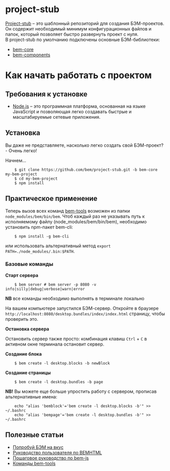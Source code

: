 # project-stub

[Project-stub](https://github.com/bem/project-stub) – это шаблонный репозиторий для создания БЭМ-проектов. Он содержит необходимый минимум конфигурационных файлов и папок, который позволяет быстро развернуть проект с нуля.  
В project-stub по умолчанию подключены основные БЭМ-библиотеки:   

* [bem-core](https://github.com/bem/bem-core)  
* [bem-components](https://github.com/bem/bem-components)  

# Как начать работать с проектом

## Требования к установке

* [Node.js](http://nodejs.org) – это программная платформа, основанная на языке JavaScript и позволяющая легко создавать быстрые и масштабируемые сетевые приложения.

## Установка

Вы даже не представляете, насколько легко создать свой БЭМ-проект? - Очень легко!

Начнем...

````
    $ git clone https://github.com/bem/project-stub.git -b bem-core my-bem-project  
    $ cd my-bem-project      
    $ npm install  
````

## Практическое применение 

Теперь вызов всех команд [bem-tools](http://ru.bem.info/tools/bem/bem-tools/) возможен из папки `node_modules/bem/bin/bem`. Чтоб каждый раз не указывать путь к исполняемому файлу (node_modules/bem/bin/bem), необходимо установить npm-пакет bem-cli:

````
    $ npm install -g bem-cli 
````
или использовать альтернативный метод `export PATH=./node_modules/.bin:$PATH`.

### Базовые команды

**Старт сервера**

````
    $ bem server # bem server -p 8080 -v info|silly|debug|verbose|warn|error
````
**NB** все команды необходимо выполнять в терминале локально

На вашем компьютере запустился БЭМ-сервер. Откройте в браузере `http://localhost:8080/desktop.bundles/index/index.html` страницу, чтобы проверить это.

**Остановка сервера**

Остановить сервер также просто: комбинация клавиш `Ctrl` + `C` в активном окне терминала остановит сервер.

**Создание блока**  

````
    $ bem create -l desktop.blocks -b newBlock
````
**Создание страницы**

````
    $ bem create -l desktop.bundles -b page
````

**NB!** Вы можете еще больше упростить работу с сервером, прописав альтернативные имена:

````
    echo "alias 'bemblock'='bem create -l desktop.blocks -b'" >> ~/.bashrc
    echo "alias 'bempage'='bem create -l desktop.bundles -b'" >> ~/.bashrc
````
## Полезные статьи

* [Попробуй БЭМ на вкус](http://ru.bem.info/articles/start-with-project-stub/)  
* [Руководство пользователя по BEMHTML](http://ru.bem.info/libs/bem-core/2.0.0/bemhtml/reference/)  
* [Пошаговое руководство по bem-js](http://ru.bem.info/tutorials/bem-js-tutorial/)  
* [Команды bem-tools](http://ru.bem.info/tools/bem/bem-tools/commands/)


